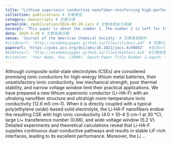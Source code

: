 ```yaml
---
title: "Lithium superionic conductive nanofiber-reinforcing high-performance polymer electrolytes for solid-state batteries" # 文章标题
collection: publications # 文章类型
category: manuscripts # 文章分类
permalink: /publication/2024-03-28-jacs # 文章本地永久链接
excerpt: 'This paper is about the number 1. The number 2 is left for future work.' # 文章摘要，用于首页显示
date: 2024-3-28 # 文章发表日期
venue: 'Journal of the American Chemical Society' # 文章发表期刊    
#slidesurl: 'http://academicpages.github.io/files/slides1.pdf' # 文章幻灯片链接
paperurl: 'https://pubs.acs.org/doi/abs/10.1021/jacs.4c00882'  #论文url
#bibtexurl: 'http://academicpages.github.io/files/bibtex1.bib' #引用信息
#citation: 'Your Name, You. (2009). &quot;Paper Title Number 1.&quot; <i>Journal 1</i>. 1(1).' #完整引用格式
---
```

Although composite solid-state electrolytes (CSEs) are considered promising ionic conductors for high-energy lithium metal batteries, their unsatisfactory ionic conductivity, low mechanical strength, poor thermal stability, and narrow voltage window limit their practical applications. We have prepared a new lithium superionic conductor (Li-HA-F) with an ultralong nanofiber structure and ultrahigh room-temperature ionic conductivity (12.6 mS cm–1). When it is directly coupled with a typical poly(ethylene oxide)-based solid electrolyte, the Li-HA-F nanofibers endow the resulting CSE with high ionic conductivity (4.0 × 10–4 S cm–1 at 30 °C), large Li+ transference number (0.66), and wide voltage window (5.2 V). Detailed experiments and theoretical calculations reveal that Li-HA-F supplies continuous dual-conductive pathways and results in stable LiF-rich interfaces, leading to its excellent performance. Moreover, the Li …
